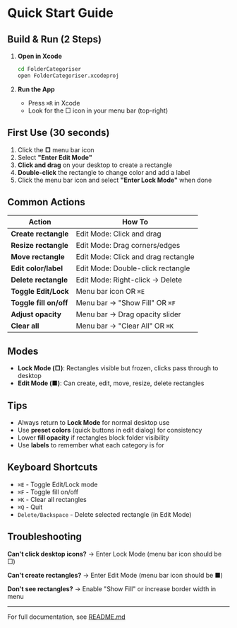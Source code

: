 # Quick Start Guide

## Build & Run (2 Steps)

1. **Open in Xcode**
   ```bash
   cd FolderCategoriser
   open FolderCategoriser.xcodeproj
   ```

2. **Run the App**
   - Press `⌘R` in Xcode
   - Look for the □ icon in your menu bar (top-right)

## First Use (30 seconds)

1. Click the **□** menu bar icon
2. Select **"Enter Edit Mode"**
3. **Click and drag** on your desktop to create a rectangle
4. **Double-click** the rectangle to change color and add a label
5. Click the menu bar icon and select **"Enter Lock Mode"** when done

## Common Actions

| Action | How To |
|--------|--------|
| **Create rectangle** | Edit Mode: Click and drag |
| **Resize rectangle** | Edit Mode: Drag corners/edges |
| **Move rectangle** | Edit Mode: Click and drag rectangle |
| **Edit color/label** | Edit Mode: Double-click rectangle |
| **Delete rectangle** | Edit Mode: Right-click → Delete |
| **Toggle Edit/Lock** | Menu bar icon OR `⌘E` |
| **Toggle fill on/off** | Menu bar → "Show Fill" OR `⌘F` |
| **Adjust opacity** | Menu bar → Drag opacity slider |
| **Clear all** | Menu bar → "Clear All" OR `⌘K` |

## Modes

- **Lock Mode (□)**: Rectangles visible but frozen, clicks pass through to desktop
- **Edit Mode (■)**: Can create, edit, move, resize, delete rectangles

## Tips

- Always return to **Lock Mode** for normal desktop use
- Use **preset colors** (quick buttons in edit dialog) for consistency
- Lower **fill opacity** if rectangles block folder visibility
- Use **labels** to remember what each category is for

## Keyboard Shortcuts

- `⌘E` - Toggle Edit/Lock mode
- `⌘F` - Toggle fill on/off
- `⌘K` - Clear all rectangles
- `⌘Q` - Quit
- `Delete/Backspace` - Delete selected rectangle (in Edit Mode)

## Troubleshooting

**Can't click desktop icons?** → Enter Lock Mode (menu bar icon should be □)

**Can't create rectangles?** → Enter Edit Mode (menu bar icon should be ■)

**Don't see rectangles?** → Enable "Show Fill" or increase border width in menu

---

For full documentation, see [README.md](README.md)
